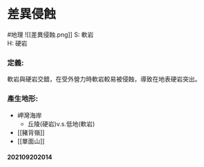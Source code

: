 # 差異侵蝕
#地理 
![[差異侵蝕.png]]
S: 軟岩  
H: 硬岩
### 定義:
軟岩與硬岩交錯，在受外營力時軟岩較易被侵蝕，導致在地表硬岩突出。
### 產生地形:
- 岬灣海岸
	- 丘陵(硬岩)v.s.低地(軟岩)
- [[豬背嶺]]
- [[單面山]]

#### 202109202014